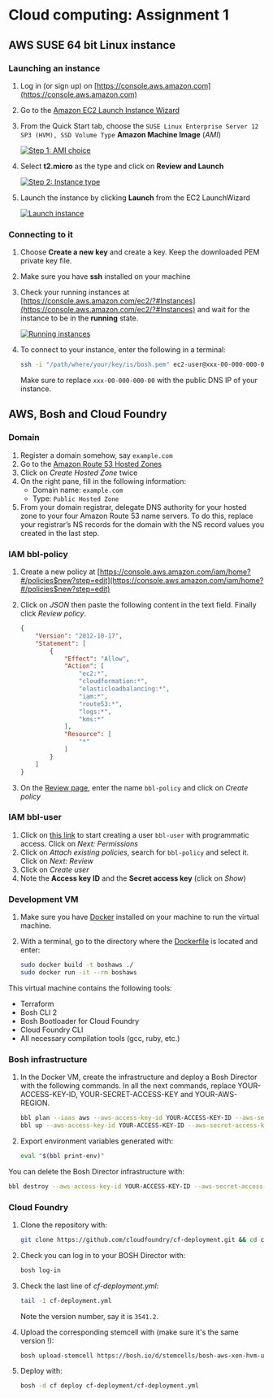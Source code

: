 # Cloud computing: Assignment 1

## AWS SUSE 64 bit Linux instance

### Launching an instance

1. Log in (or sign up) on [https://console.aws.amazon.com](https://console.aws.amazon.com)
1. Go to the [Amazon EC2 Launch Instance Wizard](https://console.aws.amazon.com/ec2/#LaunchInstanceWizard)
1. From the Quick Start tab, choose the `SUSE Linux Enterprise Server 12 SP3 (HVM), SSD Volume Type` **Amazon Machine Image** (*AMI*)

    [![Step 1: AMI choice](readme/suse/1.ami.png)](https://console.aws.amazon.com/ec2/#LaunchInstanceWizard)
    
1. Select **t2.micro** as the type and click on **Review and Launch**

    [![Step 2: Instance type](readme/suse/2.type.png)](https://console.aws.amazon.com/ec2/#LaunchInstanceWizard)
    
1. Launch the instance by clicking **Launch** from the EC2 LaunchWizard

    [![Launch instance](readme/suse/3.launch.png)](https://console.aws.amazon.com/ec2/#LaunchInstanceWizard)

### Connecting to it

1. Choose **Create a new key** and create a key. Keep the downloaded PEM private key file.
1. Make sure you have **ssh** installed on your machine
1. Check your running instances at [https://console.aws.amazon.com/ec2/?#Instances](https://console.aws.amazon.com/ec2/?#Instances) and wait for the instance to be in the **running** state.

    [![Running instances](readme/suse/4.ssh.png)](https://console.aws.amazon.com/ec2/#Instances)

1. To connect to your instance, enter the following in a terminal:

    ```bash
    ssh -i "/path/where/your/key/is/bosh.pem" ec2-user@xxx-00-000-000-00.compute-1.amazonaws.com
    ```

    Make sure to replace `xxx-00-000-000-00` with the public DNS IP of your instance.

    
## AWS, Bosh and Cloud Foundry

### Domain

1. Register a domain somehow, say `example.com`
1. Go to the [Amazon Route 53 Hosted Zones](https://console.aws.amazon.com/route53/home?#hosted-zones:)
1. Click on *Create Hosted Zone* twice
1. On the right pane, fill in the following information:
    - Domain name: `example.com`
    - Type: `Public Hosted Zone`
1. From your domain registrar, delegate DNS authority for your hosted zone to your four Amazon Route 53 name servers. To do this, replace your registrar’s NS records for the domain with the NS record values you created in the last step.

### IAM bbl-policy

1. Create a new policy at [https://console.aws.amazon.com/iam/home?#/policies$new?step=edit](https://console.aws.amazon.com/iam/home?#/policies$new?step=edit)
1. Click on *JSON* then paste the following content in the text field. Finally click *Review policy*.

    ```json
    {
        "Version": "2012-10-17",
        "Statement": [
            {
                "Effect": "Allow",
                "Action": [
                    "ec2:*",
                    "cloudformation:*",
                    "elasticloadbalancing:*",
                    "iam:*",
                    "route53:*",
                    "logs:*",
                    "kms:*"
                ],
                "Resource": [
                    "*"
                ]
            }
        ]
    }
    ```

1. On the [Review page](https://console.aws.amazon.com/iam/home#/policies$new?step=review), enter the name `bbl-policy` and click on *Create policy*

### IAM bbl-user

1. Click on [this link](https://console.aws.amazon.com/iam/home?#/users$new?step=details&accessKey&userNames=bbl-user) to start creating a user `bbl-user` with programmatic access. Click on *Next: Permissions*
1. Click on *Attach existing policies*, search for `bbl-policy` and select it. Click on *Next: Review*
1. Click on *Create user*
1. Note the **Access key ID** and the **Secret access key** (click on *Show*)

### Development VM

1. Make sure you have [Docker](https://www.docker.com/community-edition) installed on your machine to run the virtual machine.
1. With a terminal, go to the directory where the [Dockerfile](Dockerfile) is located and enter:

    ```bash
    sudo docker build -t boshaws ./
    sudo docker run -it --rm boshaws
    ```
    
This virtual machine contains the following tools:
- Terraform
- Bosh CLI 2
- Bosh Bootloader for Cloud Foundry
- Cloud Foundry CLI
- All necessary compilation tools (gcc, ruby, etc.)

### Bosh infrastructure

1. In the Docker VM, create the infrastructure and deploy a Bosh Director with the following commands. 
    In all the next commands, replace YOUR-ACCESS-KEY-ID, YOUR-SECRET-ACCESS-KEY and YOUR-AWS-REGION.

    ```bash
    bbl plan --iaas aws --aws-access-key-id YOUR-ACCESS-KEY-ID --aws-secret-access-key YOUR-SECRET-ACCESS-KEY --aws-region YOUR-AWS-REGION
    bbl up --aws-access-key-id YOUR-ACCESS-KEY-ID --aws-secret-access-key YOUR-SECRET-ACCESS-KEY
    ```
    
1. Export environment variables generated with:

    ```bash
    eval "$(bbl print-env)"
    ```
   
You can delete the Bosh Director infrastructure with:

```bash
bbl destroy --aws-access-key-id YOUR-ACCESS-KEY-ID --aws-secret-access-key YOUR-SECRET-ACCESS-KEY
```

### Cloud Foundry

1. Clone the repository with:

    ```bash
    git clone https://github.com/cloudfoundry/cf-deployment.git && cd cf-deployment
    ```

1. Check you can log in to your BOSH Director with:

    ```bash
    bosh log-in
    ```
    
1. Check the last line of *cf-deployment.yml*:

    ```bash
    tail -1 cf-deployment.yml
    ```
    
    Note the version number, say it is `3541.2`.
    
1. Upload the corresponding stemcell with (make sure it's the same version !):

    ```bash
    bosh upload-stemcell https://bosh.io/d/stemcells/bosh-aws-xen-hvm-ubuntu-trusty-go_agent?v=3541.2
    ```
    
1. Deploy with:

    ```bash
    bosh -d cf deploy cf-deployment/cf-deployment.yml
    ```

